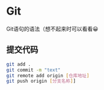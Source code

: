 # Git

Git语句的语法（想不起来时可以看看😀

## 提交代码

```bash
git add .
git commit -m "text"
git remote add origin [仓库地址]
git push origin [分支名称]]
```

